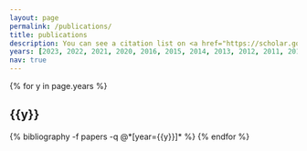 ```yaml
---
layout: page
permalink: /publications/
title: publications
description: You can see a citation list on <a href="https://scholar.google.com/citations?user=csgUXLsAAAAJ&hl=en&oi=ao">Google Scholar</a> or <a href="https://dl.acm.org/author_page.cfm?id=81100632765&CFID=751179540&CFTOKEN=24574490">ACM DL</a>. Publications below in reverse chronological order. Generated by <a href="https://github.com/inukshuk/jekyll-scholar">jekyll-scholar</a>.
years: [2023, 2022, 2021, 2020, 2016, 2015, 2014, 2013, 2012, 2011, 2010, 2009, 2008, 2007, 2006, 2005, 2004, 2003, 2002, 2001, 1997]
nav: true
---
```


<div class="publications">

{% for y in page.years %}
  <h2 class="year">{{y}}</h2>
  {% bibliography -f papers -q @*[year={{y}}]* %}
{% endfor %}

</div>
